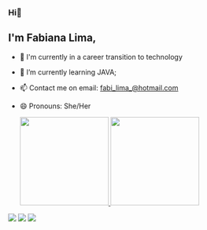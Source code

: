 ### Hi👋

## I'm Fabiana Lima,

- 🔭 I'm currently in a career transition to technology
- 🌱 I’m currently learning JAVA;
- 📫 Contact me on email: fabi_lima_@hotmail.com
- 😄 Pronouns: She/Her

  <div>
   <a href="https://github.com/FabiDiasL">
   <img height="180em" src="https://github-readme-stats.vercel.app/api?username=FabiDiasL&show_icons=true&theme=synthwave&include_all_commits=true&count_private=true"/>
   <img height="180em" src="https://github-readme-stats.vercel.app/api/top-langs/?username=FabiDiasL&layout=compact&langs_count=6&theme=synthwave"/>
  </div>
  
  <div> 
 <a href="https://discord.com/channels/@Fabiana#6479" target="_blank"><img src="https://img.shields.io/badge/Discord-7289DA?style=for-the-badge&logo=discord&logoColor=white" target="_blank"></a> 
  <a href = "mailto:fabi.lima0801@gmail.com"><img src="https://img.shields.io/badge/-Gmail-%23333?style=for-the-badge&logo=gmail&logoColor=white" target="_blank"></a>
  <a href="https://www.linkedin.com/in/fabiana-g-56ba524b/" target="_blank"><img src="https://img.shields.io/badge/-LinkedIn-%230077B5?style=for-the-badge&logo=linkedin&logoColor=white" target="_blank"></a> 

</div>
